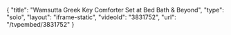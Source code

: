 {
    "title": "Wamsutta Greek Key Comforter Set at Bed Bath & Beyond",
    "type": "solo",
    "layout": "iframe-static",
    "videoId": "3831752",
    "url": "\/tvpembed\/3831752"
}